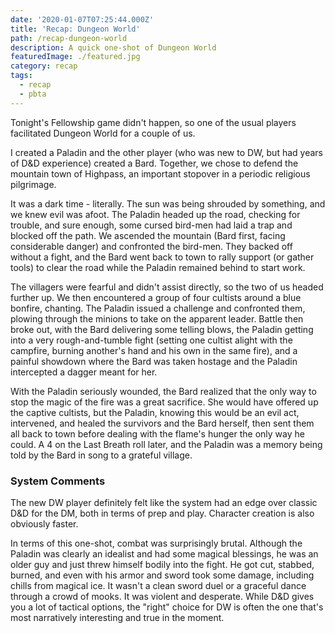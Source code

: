 ```yaml
---
date: '2020-01-07T07:25:44.000Z'
title: 'Recap: Dungeon World'
path: /recap-dungeon-world
description: A quick one-shot of Dungeon World
featuredImage: ./featured.jpg
category: recap
tags:
  - recap
  - pbta
---
```

    


Tonight's Fellowship game didn't happen, so one of the usual players facilitated Dungeon World for a couple of us.

I created a Paladin and the other player (who was new to DW, but had years of D&D experience) created a Bard. Together, we chose to defend the mountain town of Highpass, an important stopover in a periodic religious pilgrimage.

It was a dark time - literally. The sun was being shrouded by something, and we knew evil was afoot. The Paladin headed up the road, checking for trouble, and sure enough, some cursed bird-men had laid a trap and blocked off the path. We ascended the mountain (Bard first, facing considerable danger) and confronted the bird-men. They backed off without a fight, and the Bard went back to town to rally support (or gather tools) to clear the road while the Paladin remained behind to start work.

The villagers were fearful and didn't assist directly, so the two of us headed further up. We then encountered a group of four cultists around a blue bonfire, chanting. The Paladin issued a challenge and confronted them, plowing through the minions to take on the apparent leader. Battle then broke out, with the Bard delivering some telling blows, the Paladin getting into a very rough-and-tumble fight (setting one cultist alight with the campfire, burning another's hand and his own in the same fire), and a painful showdown where the Bard was taken hostage and the Paladin intercepted a dagger meant for her.

With the Paladin seriously wounded, the Bard realized that the only way to stop the magic of the fire was a great sacrifice. She would have offered up the captive cultists, but the Paladin, knowing this would be an evil act, intervened, and healed the survivors and the Bard herself, then sent them all back to town before dealing with the flame's hunger the only way he could. A 4 on the Last Breath roll later, and the Paladin was a memory being told by the Bard in song to a grateful village.

### System Comments

The new DW player definitely felt like the system had an edge over classic D&D for the DM, both in terms of prep and play. Character creation is also obviously faster.

In terms of this one-shot, combat was surprisingly brutal. Although the Paladin was clearly an idealist and had some magical blessings, he was an older guy and just threw himself bodily into the fight. He got cut, stabbed, burned, and even with his armor and sword took some damage, including chills from magical ice. It wasn't a clean sword duel or a graceful dance through a crowd of mooks. It was violent and desperate. While D&D gives you a lot of tactical options, the "right" choice for DW is often the one that's most narratively interesting and true in the moment.


    